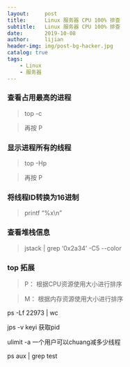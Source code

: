 ```yaml
---
layout:     post
title:      Linux 服务器 CPU 100% 排查
subtitle:   Linux 服务器 CPU 100% 排查
date:       2019-10-08
author:     lijian
header-img: img/post-bg-hacker.jpg
catalog: true
tags:
    - Linux
    - 服务器
---
```


### 查看占用最高的进程
> top -c

> 再按 P

### 显示进程所有的线程

> top -Hp <pid>

> 再按 P

### 将线程ID转换为16进制
> printf “%x\n” <tid>

### 查看堆栈信息
> jstack <pid> | grep ‘0x2a34’ -C5 --color

### top 拓展

> P： 根据CPU资源使用大小进行排序

> M： 根据内存资源使用大小进行排序


ps -Lf 22973 | wc

jps -v keyi 获取pid

ulimit -a 一个用户可以chuang减多少线程


ps aux | grep test